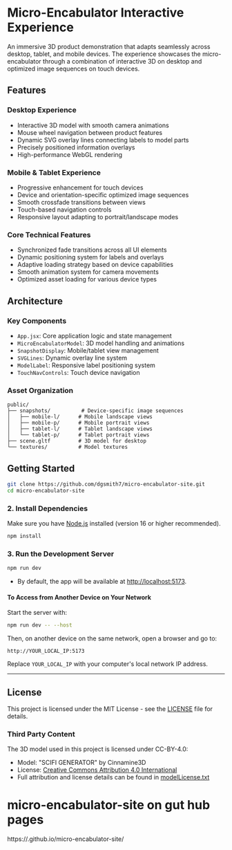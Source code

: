 # Micro-Encabulator Interactive Experience

An immersive 3D product demonstration that adapts seamlessly across desktop, tablet, and mobile devices. The experience showcases the micro-encabulator through a combination of interactive 3D on desktop and optimized image sequences on touch devices.

## Features

### Desktop Experience

- Interactive 3D model with smooth camera animations
- Mouse wheel navigation between product features
- Dynamic SVG overlay lines connecting labels to model parts
- Precisely positioned information overlays
- High-performance WebGL rendering

### Mobile & Tablet Experience

- Progressive enhancement for touch devices
- Device and orientation-specific optimized image sequences
- Smooth crossfade transitions between views
- Touch-based navigation controls
- Responsive layout adapting to portrait/landscape modes

### Core Technical Features

- Synchronized fade transitions across all UI elements
- Dynamic positioning system for labels and overlays
- Adaptive loading strategy based on device capabilities
- Smooth animation system for camera movements
- Optimized asset loading for various device types

## Architecture

### Key Components

- `App.jsx`: Core application logic and state management
- `MicroEncabulatorModel`: 3D model handling and animations
- `SnapshotDisplay`: Mobile/tablet view management
- `SVGLines`: Dynamic overlay line system
- `ModelLabel`: Responsive label positioning system
- `TouchNavControls`: Touch device navigation

### Asset Organization

```
public/
├── snapshots/          # Device-specific image sequences
│   ├── mobile-l/      # Mobile landscape views
│   ├── mobile-p/      # Mobile portrait views
│   ├── tablet-l/      # Tablet landscape views
│   └── tablet-p/      # Tablet portrait views
├── scene.gltf         # 3D model for desktop
└── textures/          # Model textures
```

## Getting Started

```sh
git clone https://github.com/dgsmith7/micro-encabulator-site.git
cd micro-encabulator-site
```

### 2. Install Dependencies

Make sure you have [Node.js](https://nodejs.org/) installed (version 16 or higher recommended).

```sh
npm install
```

### 3. Run the Development Server

```sh
npm run dev
```

- By default, the app will be available at [http://localhost:5173](http://localhost:5173).

#### To Access from Another Device on Your Network

Start the server with:

```sh
npm run dev -- --host
```

Then, on another device on the same network, open a browser and go to:

```
http://YOUR_LOCAL_IP:5173
```

Replace `YOUR_LOCAL_IP` with your computer's local network IP address.

---

## License

This project is licensed under the MIT License - see the [LICENSE](LICENSE) file for details.

### Third Party Content

The 3D model used in this project is licensed under CC-BY-4.0:

- Model: "SCIFI GENERATOR" by Cinnamine3D
- License: [Creative Commons Attribution 4.0 International](http://creativecommons.org/licenses/by/4.0/)
- Full attribution and license details can be found in [modelLicense.txt](modelLicense.txt)

# micro-encabulator-site on gut hub pages

https://<your-github-username>.github.io/micro-encabulator-site/
